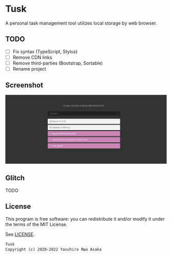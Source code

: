 # Tusk

A personal task management tool utilizes local storage by web browser.

## TODO

* [ ] Fix syntax (TypeScript, Stylus)
* [ ] Remove CDN links
* [ ] Remove third-parties (Bootstrap, Sortable)
* [ ] Rename project

## Screenshot

![Logo](img/screenshot.png?raw=true "Screenshot - Tusk")

## Glitch

TODO

## License

This program is free software: you can redistribute it and/or modify it
under the terms of the MIT License.

See [LICENSE](LICENSE).

```
Tusk
Copyright (c) 2020-2022 Yasuhiro Яша Asaka
```
